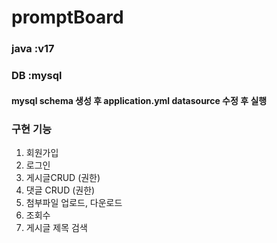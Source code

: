 # promptBoard

### java :v17
### DB :mysql

#### mysql schema 생성 후 application.yml datasource 수정 후 실행


### 구현 기능
1. 회원가입
2. 로그인
3. 게시글CRUD (권한)
4. 댓글 CRUD (권한)
5. 첨부파일 업로드, 다운로드
6. 조회수
7. 게시글 제목 검색


